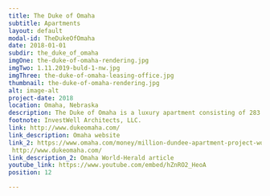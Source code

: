 ```yaml
---
title: The Duke of Omaha
subtitle: Apartments
layout: default
modal-id: TheDukeOfOmaha
date: 2018-01-01
subdir: the_duke_of_omaha
imgOne: the-duke-of-omaha-rendering.jpg
imgTwo: 1.11.2019-buld-1-nw.jpg
imgThree: the-duke-of-omaha-leasing-office.jpg
thumbnail: the-duke-of-omaha-rendering.jpg
alt: image-alt
project-date: 2018
location: Omaha, Nebraska
description: The Duke of Omaha is a luxury apartment consisting of 283 units and is located in the historic Dundee neighborhood. It features spacious studios, 1 bedroom and 2 bedroom units.
footnote: InvestWell Architects, LLC.
link: http://www.dukeomaha.com/
link_description: Omaha website
link_2: https://www.omaha.com/money/million-dundee-apartment-project-would-transform-industrial-site-into-high/article_8122c92c-2d8f-5161-9405-74294954cd48.html
 http://www.dukeomaha.com/
link_description_2: Omaha World-Herald article
youtube_link: https://www.youtube.com/embed/hZnRO2_HeoA
position: 12

---
```

